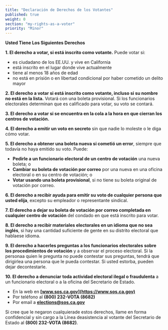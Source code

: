 ```yaml
---
title: "Declaración de Derechos de los Votantes"
published: true
weight: 0
section: "my-rights-as-a-voter"
priority: "Minor"
---
```


**Usted Tiene Los Siguientes Derechos**

**1. El derecho a votar, si está inscrito como votante.** Puede votar si: 
- es ciudadano de los EE.UU. y vive en California
- está inscrito en el lugar donde vive actualmente
- tiene al menos 18 años de edad
- no está en prisión o en libertad condicional por haber cometido un delito mayor

**2. El derecho a votar si está inscrito como votante, incluso si su nombre no está en la lista.** Votará con una boleta provisional. Si los funcionarios electorales determinan que es calificado para votar, su voto se contará.

**3. El derecho a votar si se encuentra en la cola a la hora en que cierran los centros de votación.**

**4. El derecho a emitir un voto en secreto** sin que nadie lo moleste o le diga cómo votar.

**5. El derecho a obtener una boleta nueva si cometió un error**, siempre que todavía no haya emitido su voto. Puede:
- **Pedirle a un funcionario electoral de un centro de votación** una nueva boleta; o
- **Cambiar su boleta de votación por correo** por una nueva en una oficina electoral o en su centro de votación; o
- **Votar usando una boleta provisional**, si no tiene su boleta original de votación por correo.

**6. El derecho a recibir ayuda para emitir su voto de cualquier persona que usted elija**, excepto su empleador o representante sindical.

**7. El derecho a dejar su boleta de votación por correo completada en cualquier centro de votación** del condado en que está inscrito para votar.

**8. El derecho a recibir materiales electorales en un idioma que no sea inglés**, si hay una cantidad suficiente de gente en su distrito electoral que hablaese idioma.

**9. El derecho a hacerles preguntas a los funcionarios electorales sobre los procedimientos de votación** y a observar el proceso electoral. Si la personaa quien le pregunta no puede contestar sus preguntas, tendrá que dirigirlea una persona que le pueda contestar. Si usted estorba, pueden dejar decontestarle.

**10. El derecho a denunciar toda actividad electoral ilegal o fraudulenta** a un funcionario electoral o a la oficina del Secretario de Estado.
- En la web en **[www.sos.ca.gov](https://www.sos.ca.gov)**
- Por teléfono al **(800) 232-VOTA (8682)**
- Por email a **elections@sos.ca.gov**

Si cree que le negaron cualquierade estos derechos, llame en forma confidencial y sin cargo a la Línea deasistencia al votante del Secretario de Estado al **(800) 232-VOTA (8682)**.

